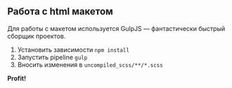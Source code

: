 ## Работа с html макетом

Для работы с макетом используется GulpJS — фантастически быстрый сборщик проектов.

1. Установить зависимости `npm install`
2. Запустить pipeline `gulp`
3. Вносить изменения в `uncompiled_scss/**/*.scss`

**Profit!**
